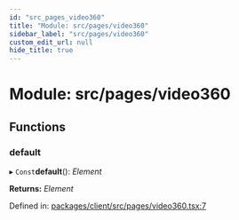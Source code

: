 ```yaml
---
id: "src_pages_video360"
title: "Module: src/pages/video360"
sidebar_label: "src/pages/video360"
custom_edit_url: null
hide_title: true
---
```


# Module: src/pages/video360

## Functions

### default

▸ `Const`**default**(): *Element*

**Returns:** *Element*

Defined in: [packages/client/src/pages/video360.tsx:7](https://github.com/xr3ngine/xr3ngine/blob/65dfcf39a/packages/client/src/pages/video360.tsx#L7)
